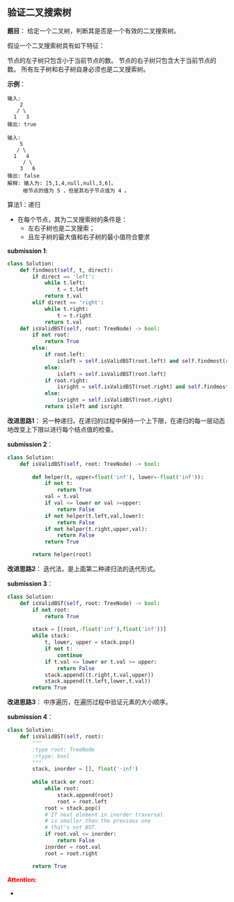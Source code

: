 ## 验证二叉搜索树
**题目**：
给定一个二叉树，判断其是否是一个有效的二叉搜索树。

假设一个二叉搜索树具有如下特征：

节点的左子树只包含小于当前节点的数。
节点的右子树只包含大于当前节点的数。
所有左子树和右子树自身必须也是二叉搜索树。

**示例**：
```
输入:
    2
   / \
  1   3
输出: true
```
```
输入:
    5
   / \
  1   4
     / \
    3   6
输出: false
解释: 输入为: [5,1,4,null,null,3,6]。
     根节点的值为 5 ，但是其右子节点值为 4 。
```

算法1：递归
- 在每个节点，其为二叉搜索树的条件是：
  - 左右子树也是二叉搜索；
  - 且左子树的最大值和右子树的最小值符合要求

**submission 1**:
```python
class Solution:
    def findmost(self, t, direct):
        if direct == 'left':
            while t.left:
                t = t.left
            return t.val
        elif direct == 'right':
            while t.right:
                t = t.right
            return t.val
    def isValidBST(self, root: TreeNode) -> bool:
        if not root:
            return True
        else:
            if root.left:
                isleft = self.isValidBST(root.left) and self.findmost(root.left,'right') < root.val
            else:
                isleft = self.isValidBST(root.left)
            if root.right:
                isright = self.isValidBST(root.right) and self.findmost(root.right, 'left') > root.val
            else:
                isright = self.isValidBST(root.right)
            return isleft and isright
```


**改进思路1**：
另一种递归，在递归的过程中保持一个上下限，在递归的每一层动态地改变上下限以进行每个结点值的检查。

**submission 2**：
```python
class Solution:
    def isValidBST(self, root: TreeNode) -> bool:
       
        def helper(t, upper=float('inf'), lower=-float('inf')):
            if not t:
                return True
            val = t.val
            if val <= lower or val >=upper:
                return False
            if not helper(t.left,val,lower):
                return False
            if not helper(t.right,upper,val):
                return False
            return True

        return helper(root)
```


**改进思路2**：
迭代法，是上面第二种递归法的迭代形式。

**submission 3**：
```python
class Solution:
    def isValidBST(self, root: TreeNode) -> bool:
        if not root:
            return True
        
        stack = [(root,-float('inf'),float('inf'))]
        while stack:
            t, lower, upper = stack.pop()
            if not t:
                continue
            if t.val <= lower or t.val >= upper:
                return False
            stack.append((t.right,t.val,upper))
            stack.append((t.left,lower,t.val))
        return True
```


**改进思路3**：
中序遍历，在遍历过程中验证元素的大小顺序。

**submission 4**：
```python
class Solution:
    def isValidBST(self, root):
        """
        :type root: TreeNode
        :rtype: bool
        """
        stack, inorder = [], float('-inf')
        
        while stack or root:
            while root:
                stack.append(root)
                root = root.left
            root = stack.pop()
            # If next element in inorder traversal
            # is smaller than the previous one
            # that's not BST.
            if root.val <= inorder:
                return False
            inorder = root.val
            root = root.right

        return True
```


<font color="#FF0000">**Attention**</font>:

- 
